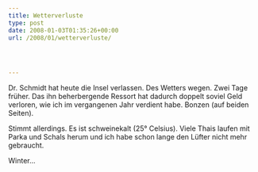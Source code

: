 ```yaml
---
title: Wetterverluste
type: post
date: 2008-01-03T01:35:26+00:00
url: /2008/01/wetterverluste/




---
```

Dr. Schmidt hat heute die Insel verlassen. Des Wetters wegen. Zwei Tage früher. Das ihn beherbergende Ressort hat dadurch doppelt soviel Geld verloren, wie ich im vergangenen Jahr verdient habe. Bonzen (auf beiden Seiten).

Stimmt allerdings. Es ist schweinekalt (25&deg; Celsius). Viele Thais laufen mit Parka und Schals herum und ich habe schon lange den Lüfter nicht mehr gebraucht.

Winter...
